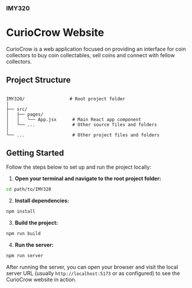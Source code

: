 ### IMY320

# CurioCrow Website

CurioCrow is a web application focused on providing an interface for coin collectors to buy coin collectables, sell coins and connect with fellow collectors.

## Project Structure

```

IMY320/                 # Root project folder
│
├── src/
│   ├── pages/
│   │   └── App.jsx      # Main React app component
│   └── ...              # Other source files and folders
│
└── ...                  # Other project files and folders

````

## Getting Started

Follow the steps below to set up and run the project locally:

1. **Open your terminal and navigate to the root project folder:**

```bash
cd path/to/IMY320
````

2. **Install dependencies:**

```bash
npm install
```

3. **Build the project:**

```bash
npm run build
```

4. **Run the server:**

```bash
npm run server
```

After running the server, you can open your browser and visit the local server URL (usually `http://localhost:5173` or as configured) to see the CurioCrow website in action.

